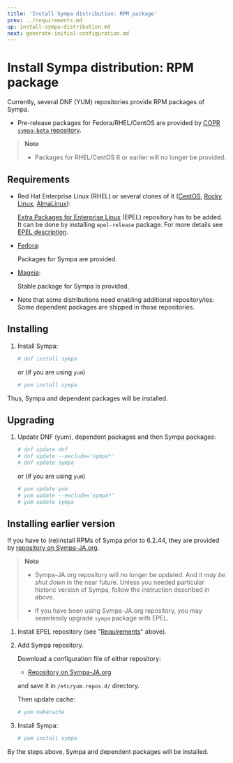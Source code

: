 ```yaml
---
title: 'Install Sympa distribution: RPM package'
prev: ../requirements.md
up: install-sympa-distribution.md
next: generate-initial-configuration.md
---
```


Install Sympa distribution: RPM package
=======================================

Currently, several DNF (YUM) repositories provide RPM packages of Sympa.

  * Pre-release packages for Fedora/RHEL/CentOS are provided by
    [COPR ``sympa-beta`` repository](https://copr.fedorainfracloud.org/coprs/xavierb/sympa-beta/).

> **Note**
>
>   * Packages for RHEL/CentOS 6 or earlier will no longer be provided.

Requirements
------------

  * Red Hat Enterprise Linux (RHEL) or several clones of it
    ([CentOS](https://www.centos.org/download/),
    [Rocky Linux](https://rockylinux.org/),
    [AlmaLinux](https://almalinux.org/)):

    [Extra Packages for Enterprise Linux](https://docs.fedoraproject.org/en-US/epel/)
    (EPEL) repository has to be added.  It can be done by installing ``epel-release``
    package.  For more details see
    [EPEL description](https://docs.fedoraproject.org/en-US/epel/#_quickstart).

  * [Fedora](https://getfedora.org/):

    Packages for Sympa are provided.

  * [Mageia](https://www.mageia.org/):

    Stable package for Sympa is provided.

  * Note that some distributions need enabling additional repository/ies:
    Some dependent packages are shipped in those repositories.

Installing
----------

  1. Install Sympa:
     ```bash
     # dnf install sympa
     ```
     or (if you are using `yum`)
     ```bash
     # yum install sympa
     ```

Thus, Sympa and dependent packages will be installed.

Upgrading
---------

  1. Update DNF (yum), dependent packages and then Sympa packages:
     ```bash
     # dnf update dnf
     # dnf update --exclude='sympa*'
     # dnf update sympa
     ```
     or (if you are using `yum`)
     ```bash
     # yum update yum
     # yum update --exclude='sympa*'
     # yum update sympa
     ```

Installing earlier version
--------------------------

If you have to (re)install RPMs of Sympa prior to 6.2.44, they are
provided by
[repository on Sympa-JA.org](http://sympa-ja.org/download/rhel/).

> **Note**
>
>   * Sympa-JA.org repository will no longer be updated.
>     And _it may be shut down_ in the near future.
>     Unless you needed particular historic version of Sympa,
>     follow the instruction described in above.
>
>   * If you have been using Sympa-JA.org repository, you may
>     seamlessly upgrade `sympa` package with EPEL.

  1. Install EPEL repository (see "[Requirements](#requirements)" above).

  2. Add Sympa repository.

     Download a configuration file of either repository:
     
       * [Repository on Sympa-JA.org](http://sympa-ja.org/download/rhel/sympa-ja.org.rhel.repo)

     and save it in ``/etc/yum.repos.d/`` directory.

     Then update cache:
     ```bash
     # yum makecache
     ```

  3. Install Sympa:
     ```bash
     # yum install sympa
     ```

By the steps above, Sympa and dependent packages will be installed.
